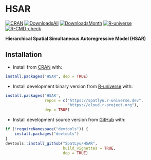 
<!-- README.md is generated from README.Rmd. Please edit that file -->

# HSAR

<!-- badges: start -->

[![CRAN](https://www.r-pkg.org/badges/version/HSAR)](https://CRAN.R-project.org/package=HSAR)
[![DownloadsAll](https://badgen.net/cran/dt/HSAR?color=orange)](https://CRAN.R-project.org/package=HSAR)
[![DownloadsMonth](https://cranlogs.r-pkg.org/badges/HSAR)](https://CRAN.R-project.org/package=HSAR)
[![R-universe](https://spatlyu.r-universe.dev/badges/HSAR?color=cyan)](https://spatlyu.r-universe.dev/HSAR)
[![R-CMD-check](https://github.com/SpatLyu/HSAR/actions/workflows/R-CMD-check.yaml/badge.svg)](https://github.com/SpatLyu/HSAR/actions/workflows/R-CMD-check.yaml)
<!-- badges: end -->

**Hierarchical Spatial Simultaneous Autoregressive Model (HSAR)**

## Installation

- Install from [CRAN](https://CRAN.R-project.org/package=HSAR) with:

``` r
install.packages("HSAR", dep = TRUE)
```

- Install development binary version from
  [R-universe](https://spatlyu.r-universe.dev/HSAR) with:

``` r
install.packages('HSAR',
                 repos = c("https://spatlyu.r-universe.dev",
                           "https://cloud.r-project.org"),
                 dep = TRUE)
```

- Install development source version from
  [GitHub](https://github.com/spatlyu/HSAR) with:

``` r
if (!requireNamespace("devtools")) {
    install.packages("devtools")
}
devtools::install_github("SpatLyu/HSAR",
                         build_vignettes = TRUE,
                         dep = TRUE)
```
